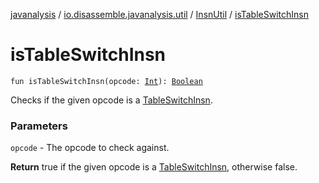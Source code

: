 [javanalysis](../../index.md) / [io.disassemble.javanalysis.util](../index.md) / [InsnUtil](index.md) / [isTableSwitchInsn](./is-table-switch-insn.md)

# isTableSwitchInsn

`fun isTableSwitchInsn(opcode: `[`Int`](https://kotlinlang.org/api/latest/jvm/stdlib/kotlin/-int/index.html)`): `[`Boolean`](https://kotlinlang.org/api/latest/jvm/stdlib/kotlin/-boolean/index.html)

Checks if the given opcode is a [TableSwitchInsn](../../io.disassemble.javanalysis.insn/-table-switch-insn/index.md).

### Parameters

`opcode` - The opcode to check against.

**Return**
true if the given opcode is a [TableSwitchInsn](../../io.disassemble.javanalysis.insn/-table-switch-insn/index.md), otherwise false.

